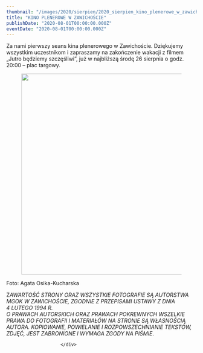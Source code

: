 ```yaml
---
thumbnail: "/images/2020/sierpien/2020_sierpien_kino_plenerowe_w_zawicho_cie_2020_08_kino_plenerowe_w_zawicho_cie_ki1-1.jpg"
title: "KINO PLENEROWE W ZAWICHOŚCIE"
publishDate: "2020-08-01T00:00:00.000Z"
eventDate: "2020-08-01T00:00:00.000Z"
---
```


<div class="entry-content">
							
							
<p>Za nami pierwszy seans kina plenerowego w Zawichoście. Dziękujemy wszystkim uczestnikom i zapraszamy na zakończenie wakacji z filmem „Jutro będziemy szczęśliwi”, już w najbliższą środę 26 sierpnia o godz. 20:00 – plac targowy.</p>



<figure class="wp-block-image size-large"><img fetchpriority="high" decoding="async" width="800" height="531" src="/images/2020/sierpien/2020_sierpien_kino_plenerowe_w_zawicho_cie_2020_08_kino_plenerowe_w_zawicho_cie_ki1-1.jpg" alt="" class="wp-image-7625" srcset="/images/2020/sierpien/2020_sierpien_kino_plenerowe_w_zawicho_cie_2020_08_kino_plenerowe_w_zawicho_cie_ki1-1.jpg 800w, /images/2020/sierpien/ki1-1-300x199.jpg 300w, /images/2020/sierpien/ki1-1-768x510.jpg 768w" sizes="(max-width: 800px) 100vw, 800px"></figure>



<p>Foto: Agata Osika-Kucharska</p>



<p>Z<em>AWARTOŚĆ STRONY ORAZ WSZYSTKIE FOTOGRAFIE SĄ AUTORSTWA MGOK W ZAWICHOŚCIE, ZGODNIE Z PRZEPISAMI USTAWY Z DNIA&nbsp;</em><br><em>4 LUTEGO 1994 R.<br>O PRAWACH AUTORSKICH ORAZ PRAWACH POKREWNYCH WSZELKIE PRAWA DO FOTOGRAFII I MATERIAŁÓW NA STRONIE SĄ WŁASNOŚCIĄ AUTORA. KOPIOWANIE, POWIELANIE I ROZPOWSZECHNIANIE TEKSTÓW, ZDJĘĆ, JEST ZABRONIONE I WYMAGA ZGODY NA PIŚMIE</em>.</p>
						
						</div>
